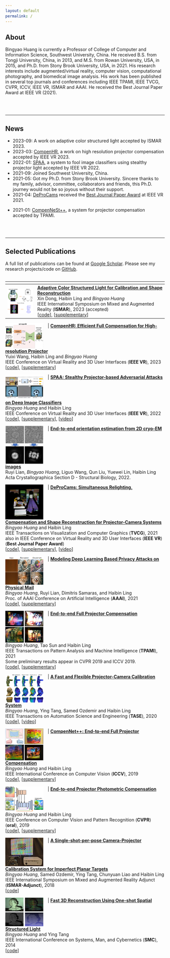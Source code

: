 ```yaml
---
layout: default
permalink: /
---
```


## About
Bingyao Huang is currently a Professor of College of Computer and Information Science, Southwest University, China. He received B.S. from Tongji University, China, in 2013, and M.S. from Rowan University, USA, in 2015, and Ph.D. from Stony Brook University, USA, in 2021. His research interests include augmented/virtual reality, computer vision, computational photography, and biomedical image analysis. His work has been published in several top journals and conferences including IEEE TPAMI, IEEE TVCG, CVPR, ICCV, IEEE VR, ISMAR and AAAI. He received the Best Journal Paper Award at IEEE VR (2021).

<br><br>

___
## News
* 2023-09: A work on adaptive color structured light accepted by ISMAR 2023.
* 2023-03: [CompenHR](/pub/CompenHR), a work on high resolution projector compensation accepted by IEEE VR 2023.
* 2022-01: [SPAA](/pub/SPAA), a system to fool image classifiers using stealthy projector light accepted by IEEE VR 2022.
* 2021-09: Joined Southwest University, China.
* 2021-05: Got my Ph.D. from Stony Brook University. Sincere thanks to my family, advisor, committee, collaborators and friends, this Ph.D. journey would not be so joyous without their support.
* 2021-04: [DeProCams](/pub/DeProCams) received the [Best Journal Paper Award](https://ieeevr.org/2021/awards/conference-awards/#journal-best) at IEEE VR 2021.
<!-- * 2021-01: [DeProCams (Deep Projector-Camera Systems)](/pub/DeProCams) accepted by IEEE VR 2021/TVCG. -->
* 2021-01: [CompenNeSt++](/pub/CompenNeSt%2B%2B/), a system for projector compensation accepted by TPAMI.
<!-- * 2020-12: [Neural-STE (See-Though-Envelope)](https://arxiv.org/pdf/2012.11803.pdf), a work on physical mail privacy accepted by AAAI 2021. -->
<br><br>

___
## Selected Publications
A full list of publications can be found at [Google Scholar](https://scholar.google.com/citations?hl=en&user=GyyV2lkAAAAJ&view_op=list_works&sortby=pubdate). Please see my research projects/code on [GitHub](https://github.com/BingyaoHuang).
<br><br>

|<i></i>|<i></i>| 
:--- |:---
<img src='/images/teasers/Adaptive_color_SL.png' width=120 height=80 style="vertical-align:top;padding-right:10px" > | [**Adaptive Color Structured Light for Calibration and Shape Reconstruction**](/pub/Adaptive_color_SL) <br> Xin Dong, Haibin Ling and *Bingyao Huang* <br> IEEE International Symposium on Mixed and Augmented Reality (**ISMAR**), 2023 (accepted) <br> [[code](https://github.com/Dongxin000/Adaptive-color-SL)], [[supplementary](/pub/Adaptive_color_SL/supp)]

<img src='/images/teasers/CompenHR.png' width=120 height=80 style="vertical-align:top;padding-right:10px" > | [**CompenHR: Efficient Full Compensation for High-resolution Projector**](/pub/CompenHR) <br> Yuixi Wang, Haibin Ling and *Bingyao Huang* <br> IEEE Conference on Virtual Reality and 3D User Interfaces (**IEEE VR**), 2023 <br> [[code](https://github.com/cyxwang/CompenHR)], [[supplementary](/pub/CompenHR/supp)]

<img src='/images/teasers/SPAA.png' width=120 height=80 style="vertical-align:top;padding-right:10px" > | [**SPAA: Stealthy Projector-based Adversarial Attacks on Deep Image Classifiers**](/pub/SPAA) <br> *Bingyao Huang* and Haibin Ling <br> IEEE Conference on Virtual Reality and 3D User Interfaces (**IEEE VR**), 2022 <br>  [[code](https://github.com/BingyaoHuang/SPAA)], [[supplementary](/pub/SPAA/supp)], [[video](https://youtu.be/7oSh5BmJDJ8?list=PLmkIPPvcHLZgWaBGqwiAe52PLDNnMtIA5&t=477)]

<img src='/images/teasers/cryoEM-pose.jpg' width=120 height=120 style="vertical-align:top;padding-right:10px" > | [**End-to-end orientation estimation from 2D cryo-EM images**](https://scripts.iucr.org/cgi-bin/paper?S2059798321011761) <br> Ruyi Lian, *Bingyao Huang*, Liguo Wang, Qun Liu, Yuewei Lin, Haibin Ling <br>  Acta Crystallographica Section D - Structural Biology, 2022.

<img src='/images/teasers/DeProCams.gif' width=120 height=110 style="vertical-align:top;padding-right:10px" > | [**DeProCams: Simultaneous Relighting, Compensation and Shape Reconstruction for Projector-Camera Systems**](/pub/DeProCams) <br> *Bingyao Huang* and Haibin Ling <br> IEEE Transactions on Visualization and Computer Graphics (**TVCG**), 2021 <br> also in IEEE Conference on Virtual Reality and 3D User Interfaces (**IEEE VR**) (**Best Journal Paper Award**) <br> [[code](https://github.com/BingyaoHuang/DeProCams)], [[supplementary](/pub/DeProCams/supp)], [[video](https://youtu.be/pQ8k4AOhwlU)]

<img src='/images/teasers/Neural-STE.png' width=120 height=90 style="vertical-align:top;padding-right:10px" > | [**Modeling Deep Learning Based Privacy Attacks on Physical Mail**](https://arxiv.org/pdf/2012.11803.pdf) <br> *Bingyao Huang*, Ruyi Lian, Dimitris Samaras, and Haibin Ling <br> Proc. of AAAI Conference on Artificial Intelligence (**AAAI**), 2021 <br>  [[code](https://github.com/BingyaoHuang/Neural-STE)], [[supplementary](/pub/Neural-STE/supp)] 

<img src='/images/teasers/CompenNeSt++.png' width=120 height=100 style="vertical-align:top;padding-right:10px" > | [**End-to-end Full Projector Compensation**](/pub/CompenNeSt%2B%2B/) <br> *Bingyao Huang*, Tao Sun and Haibin Ling <br> IEEE Transactions  on Pattern Analysis and Machine Intelligence (**TPAMI**), 2021 <br>Some preliminary results appear in CVPR 2019 and ICCV 2019.  <br>  [[code](https://github.com/BingyaoHuang/CompenNeSt-plusplus)], [[supplementary](/pub/CompenNeSt%2B%2B/supp)] 

<img src='/images/teasers/TASE20.png' width=120 height=90 style="vertical-align:top;padding-right:10px" > | [**A Fast and Flexible Projector-Camera Calibration System**](/single-shot-pro-cam-calib) <br> *Bingyao Huang*, Ying Tang, Samed Ozdemir and Haibin Ling <br> IEEE Transactions on Automation Science and Engineering (**TASE**), 2020 <br>  [[code](https://github.com/BingyaoHuang/single-shot-pro-cam-calib)], [[video](https://youtu.be/fnrVDOhcu7I)]

<img src='/images/teasers/CompenNet++.png' width=120 height=100 style="vertical-align:top;padding-right:10px" > | [**CompenNet++: End-to-end Full Projector Compensation**](/compennet++) <br> *Bingyao Huang* and Haibin Ling <br> IEEE International Conference on Computer Vision (**ICCV**), 2019 <br>  [[code](https://github.com/BingyaoHuang/CompenNet-plusplus)], [[supplementary](https://www3.cs.stonybrook.edu/~hling/publication/CompenNet++_sup-high-res.pdf)] 

<img src='/images/teasers/CompenNet.png' width=120 height=80 style="vertical-align:top;padding-right:10px" > | [**End-to-end Projector Photometric Compensation**](/compennet) <br> *Bingyao Huang* and Haibin Ling <br> IEEE Conference on Computer Vision and Pattern Recognition (**CVPR**) (**oral**), 2019 <br>  [[code](https://github.com/BingyaoHuang/CompenNet)], [[supplementary](https://openaccess.thecvf.com/content_CVPR_2019/supplemental/Huang_End-To-End_Projector_Photometric_CVPR_2019_supplemental.pdf)] 

<img src='/images/teasers/ISMAR18.png' width=120 height=90 style="vertical-align:top;padding-right:10px" > | [**A Single-shot-per-pose Camera-Projector Calibration System for Imperfect Planar Targets**](/single-shot-pro-cam-calib) <br> *Bingyao Huang*, Samed Ozdemir, Ying Tang, Chunyuan Liao and Haibin Ling <br> IEEE International Symposium on Mixed and Augmented Reality Adjunct (**ISMAR-Adjunct**), 2018 <br>  [[code](https://github.com/BingyaoHuang/single-shot-pro-cam-calib)] 

<img src='/images/teasers/smc14.png' width=120 height=90 style="vertical-align:top;padding-right:10px" > | [**Fast 3D Reconstruction Using One-shot Spatial Structured Light**](https://ieeexplore.ieee.org/document/6973962) <br> *Bingyao Huang* and Ying Tang <br> IEEE International Conference on Systems, Man, and Cybernetics (**SMC**), 2014 <br>  [[code](https://github.com/BingyaoHuang/single-shot-pro-cam-calib)] 





<!-- * **DeProCams: Simultaneous Relighting, Compensation and Shape Reconstruction for Projector-Camera Systems**\
*Bingyao Huang* and Haibin Ling\
IEEE Conf. on Virtual Reality and 3D User Interfaces (**IEEE VR**), 2021\
also in IEEE Trans. on Visualization and Computer Graphics (**T-VCG**)

* **Modeling Deep Learning Based Optical Attacks to Mail Privacy**\
*Bingyao Huang*, Ruyi Lian, Dimitris Samaras, and Haibin Ling\
Proc. of AAAI Conference on Artificial Intelligence (**AAAI**), 2021

* **End-to-end Full Projector Compensation**\
*Bingyao Huang*, Tao Sun, and Haibin Ling\
IEEE Trans. on Pattern Analysis and Machine Intelligence (**PAMI**), 2021.\
Some preliminary results appear in CVPR 2019 and ICCV 2019

* **A Fast and Flexible Projector-Camera Calibration System**\
*Bingyao Huang*, Ying Tang, Samed Ozdemir and Haibin Ling\
IEEE Transactions on Automation Science and Engineering (**T-ASE**), 2020.

* **CompenNet++: End-to-end Full Projector Compensation**\
*Bingyao Huang* and Haibin Ling\
IEEE International Conference on Computer Vision (**ICCV**), 2019.

* **End-to-end Projector Photometric Compensation**\
*Bingyao Huang* and Haibin Ling\
IEEE Conf. on Computer Vision and Pattern Recognition (**CVPR**) (**oral**), 2019.

* **A Single-shot-per-pose Camera-Projector Calibration System For Imperfect Planar Targets**\
*Bingyao Huang*, Samed Ozdemir, Ying Tang, Chunyuan Liao and Haibin Ling\
IEEE International Symposium on Mixed and Augmented Reality Adjunct (**ISMAR-Adjunct**), 2018. -->